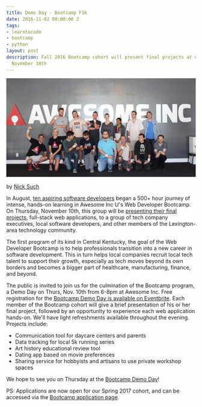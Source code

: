 ```yaml
---
title: Demo Day - Bootcamp F16
date: 2016-11-02 00:00:00 Z
tags:
- learntocode
- bootcamp
- python
layout: post
description: Fall 2016 Bootcamp cohort will present final projects at demo day on
  November 10th
---
```


![Awesome Inc Bootcamp students](/img/blog/bootcamp-f16-students.jpg)

by [Nick Such](https://plus.google.com/+NickSuch/)

In August, [ten aspiring software developers](/blog/2016/09/29/bootcamp-update-halfway/) began a 500+ hour journey of intense, hands-on learning in Awesome Inc U's Web Developer Bootcamp. On Thursday, November 10th, this group will be [presenting their final projects](https://www.eventbrite.com/e/demo-day-web-developer-bootcamp-f16-cohort-tickets-28837502747), full-stack web applications, to a group of tech company executives, local software developers, and other members of the Lexington-area technology community.

<!--break-->

The first program of its kind in Central Kentucky, the goal of the Web Developer Bootcamp is to help professionals transition into a new career in software development. This in turn helps local companies recruit local tech talent to support their growth, especially as tech moves beyond its own borders and becomes a bigger part of healthcare, manufacturing, finance, and beyond.

The public is invited to join us for the culmination of the Bootcamp program, a Demo Day on Thurs, Nov. 10th from 6-8pm at Awesome Inc. Free registration for the [Bootcamp Demo Day is available on Eventbrite](https://www.eventbrite.com/e/demo-day-web-developer-bootcamp-f16-cohort-tickets-28837502747). Each member of the Bootcamp cohort will give a brief presentation of his or her final project, followed by an opportunity to experience each web application hands-on. We'll have light refreshments available throughout the evening. Projects include:

- Communication tool for daycare centers and parents
- Data tracking for local 5k running series
- Art history educational review tool
- Dating app based on movie preferences
- Sharing service for hobbyists and artisans to use private workshop spaces

We hope to see you on Thursday at the [Bootcamp Demo Day](https://www.eventbrite.com/e/demo-day-web-developer-bootcamp-f16-cohort-tickets-28837502747)!

PS: Applications are now open for our Spring 2017 cohort, and can be accessed via the [Bootcamp application page](/applications/bootcamp).